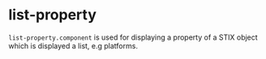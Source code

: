 # list-property
`list-property.component` is used for displaying a property of a STIX object which is displayed a list, e.g platforms.